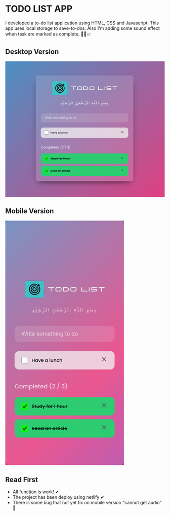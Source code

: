 # TODO LIST APP

I developed a to-do list application using HTML, CSS and Javascript. This app uses local storage to save-to-dos. Also I'm adding some sound effect when task are marked as complete. 🎯🔨📈

## Desktop Version

![Preview-desktop](/preview-desktop.PNG)

## Mobile Version

<img src='/preview-mobile.png' width='375' alt='Preview Mobile' />

## Read First

- All function is work! ✔
- The project has been deploy using netlify ✔
- There is some bug that not yet fix on mobile version "cannot get audio" 🎯
